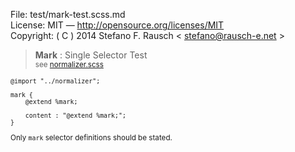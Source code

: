 File:      test/mark-test.scss.md  
License:   MIT — http://opensource.org/licenses/MIT  
Copyright: ( C ) 2014 Stefano F. Rausch < stefano@rausch-e.net >

> **Mark** : Single Selector Test  
> <small> see [normalizer.scss](../_normalizer.scss.md) </smalll>

    @import "../normalizer";

    mark {
        @extend %mark;

        content : "@extend %mark;";
    }

Only `mark` selector definitions should be stated.
